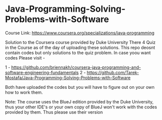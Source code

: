 # Java-Programming-Solving-Problems-with-Software

Course Link: https://www.coursera.org/specializations/java-programming

Solution to the Coursera course provided by Duke University
There 4 Quiz in the Course as of the day of uploading these solutions.
This repo deosnt contain codes but only solutions to the quiz problem.
In case yoou want codes Please visit - 

1 - https://github.com/briennakh/coursera-java-programming-and-software-engineering-fundamentals
2 - https://github.com/Tarek-Mostafa/Java-Programming-Solving-Problems-with-Software

Both have uploaded the codes but you will have to figure out on your own how to work them.

Note: The course uses the BlueJ edition provided by the Duke University, thus your other IDE's or your own copy of BlueJ won't work with the codes provided by them. Thus please use their version
